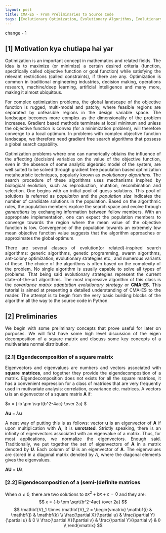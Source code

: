 ```yaml
---
layout: post
title: CMA-ES - From Preliminaries to Source Code
tags: [Evolutionary Optimization, Evolutionary Algorithms, Evolutionary Strategies, CMA-ES, Genetic Algorithms, Swarm Optimization]
---
```


<style>
body {
text-align: justify}
</style>

change - 1

## [1] Motivation kya chutiapa hai yar

Optimization is an important concept in mathematics and related fields. The idea is to maximize (or minimize) a certain desired criteria (function, specifically called objective function or goal function) while satisfying the relevant restrictions (called constraints), if there are any. Optimization is common in traditional engineering industries, decision making, operations research, machine/deep learning, artificial intelligence and many more, making it almost ubiquitous. 

For complex optimization problems, the global landscape of the objective function is rugged, multi-modal and patchy, where feasible regions are separated by unfeasible regions in the design variable space. The landscape becomes more complex as the dimensionality of the problem increases. Gradient based methods terminate at local minimum and unless the objective function is convex (for a minimization problem), will therefore converge to a local optimum. In problems with complex objective function landscape, we therefore need gradient free search algorithms that possess a global search capability.  

Optimization problems where one can numerically obtains the influence of the affecting (decision) variables on the value of the objective function, even in the absence of some analytic algebraic model of the system, are well suited to be solved through gradient free population based optimization metaheuristic techniques, popularly known as *evolutionary algorithms*. The search procedure of these algorithms uses mechanisms inspired by biological evolution, such as reproduction, mutation, recombination and selection. One begins with an initial pool of guess solutions. This pool of solutions is referred as *population*  and the *population size* indicates the number of candidate solutions in the population. Based on the algorithmic rules, the population members explore the search space and evolve through *generations* by exchanging information between fellow members. With an appropriate implementation, one can expect the population members to converge towards the region where the mean value of the objective function is low. Convergence of the population towards an extremely low mean objective function value suggests that the algorithm approaches or approximates the global optimum. 

There are several classes of evolution(or related)-inspired search algorithms: generic algorithms, genetic programming, swarm algorithms, ant-colony optimization, evolutionary strategies etc., and numerous variants of these. The choice of the algorithms is often based on the complexity of the problem. No single algorithm is usually capable to solve all types of problems. That being said evolutionary strategies represent the current state-of-the-art algorithms. The most impressive algorithm of this class is the *covariance matrix adaptation evolutionary strategy* or **CMA-ES**. This tutorial is aimed at presenting a detailed understanding of CMA-ES to the reader. The attempt is to begin from the very basic building blocks of the algorithm all the way to the source code in Python.

## [2] Preliminaries
We begin with some preliminary concepts that prove useful for later on purposes. We will first have some high level discussion of the eigen decomposition of a square matrix and discuss some key concepts of a multivariate normal distribution.  

### [2.1] Eigendecomposition of a square matrix
Eigenvectors and eigenvalues are numbers and vectors associated with **square matrices**, and together they provide the eigendecomposition of a matrix. Eigendecomposition does not exists for all the square matrices, it has a convenient expression for a class of matrices that are very frequently used in mutivariate analysis: correlation, covariance etc. matrices. A vectors **u** is an eigenvector of a square matrix **A** if: 


$x = {-b \pm \sqrt{b^2-4ac} \over 2a} $


**Au** = $\lambda$**u**

A neat way of putting this is as follows: vector **u** is an eigenvector of **A** if upon multiplication with **A**, it is **unrotated**. Strictly speaking, there is an infinity of eigenvectors associated with an eigenvalue of a matrix. Thus, for most applications, we normalize the eigenvectors. Enough said. Traditionally, we put together the set of eigenvectors of **A** in a matrix denoted by **U**. Each column of **U** is an eigenvector of **A**. The eigenvalues are stored in a diagonal matrix denoted by $\Lambda$, where the diagonal elements gives the eigenvalues.   

**AU** = **U**$\lambda$

### [2.2] Eigendecomposition of a (semi-)definite matrices
When  $a \ne 0$, there are two solutions to $ax^2 + bx + c = 0$ and they are:
$$ x = {-b \pm \sqrt{b^2-4ac} \over 2a} $$
$$
\mathbf{V}_1 \times \mathbf{V}_2 =  \begin{vmatrix} 
\mathbf{i} & \mathbf{j} & \mathbf{k} \\
\frac{\partial X}{\partial u} &  \frac{\partial Y}{\partial u} & 0 \\
\frac{\partial X}{\partial v} &  \frac{\partial Y}{\partial v} & 0 \\
\end{vmatrix}
$$
